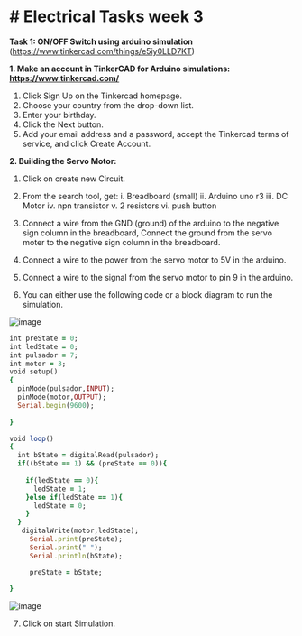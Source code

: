 # # Electrical Tasks week 3
**Task 1: ON/OFF Switch using arduino simulation**  
(https://www.tinkercad.com/things/e5iy0LLD7KT)

**1. Make an account in TinkerCAD for Arduino simulations: https://www.tinkercad.com/**

  1) Click Sign Up on the Tinkercad homepage.
  2) Choose your country from the drop-down list.
  3) Enter your birthday. 
  4) Click the Next button.
  5) Add your email address and a password, accept the Tinkercad terms of service, and click Create Account.
  
  
**2. Building the Servo Motor:**

  1) Click on create new Circuit.
  2) From the search tool, get:
    i. Breadboard (small)
    ii. Arduino uno r3
    iii. DC Motor
    iv. npn transistor
    v. 2 resistors
    vi. push button
  
  3) Connect a wire from the GND (ground) of the arduino to the negative sign column in the breadboard, Connect the ground from the servo moter to the negative sign column in the breadboard.
  4) Connect a wire to the power from the servo motor to 5V in the arduino.
  5) Connect a wire to the signal from the servo motor to pin 9 in the arduino.
  6) You can either use the following code or a block diagram to run the simulation.
  
  ![image](https://user-images.githubusercontent.com/108147030/179870748-6e96544a-ab81-48e7-b874-f8d47a334a84.png)


```ruby
int preState = 0;
int ledState = 0;
int pulsador = 7;
int motor = 3;
void setup()
{
  pinMode(pulsador,INPUT);
  pinMode(motor,OUTPUT);
  Serial.begin(9600);
  
}

void loop()
{
  int bState = digitalRead(pulsador);
  if((bState == 1) && (preState == 0)){
    
    if(ledState == 0){
      ledState = 1;
    }else if(ledState == 1){
      ledState = 0;
    }
  }
   digitalWrite(motor,ledState);
     Serial.print(preState);
     Serial.print(" ");
     Serial.println(bState);

     preState = bState;
      
}  
  ```
![image](https://user-images.githubusercontent.com/108147030/180041768-2116069e-2918-461d-822f-ad7c5efea9c5.png)
  
7) Click on start Simulation.
